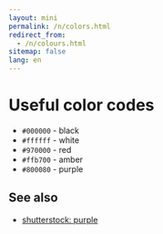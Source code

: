 ```yaml
---
layout: mini
permalink: /n/colors.html
redirect_from:
  - /n/colours.html
sitemap: false
lang: en
---
```


# Useful color codes

- `#000000` - black
- `#ffffff` - white
- `#970000` - red
- `#ffb700` - amber
- `#800080` - purple

## See also

- [shutterstock: purple](https://www.shutterstock.com/color/purple)
